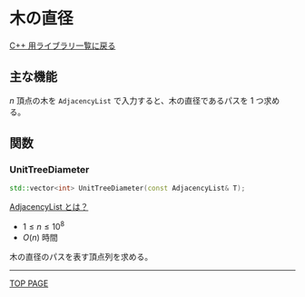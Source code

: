 # 木の直径

[C++ 用ライブラリ一覧に戻る](../index.md)

## 主な機能

$n$ 頂点の木を `AdjacencyList` で入力すると、木の直径であるパスを $1$ つ求める。

## 関数

### UnitTreeDiameter

```c++
std::vector<int> UnitTreeDiameter(const AdjacencyList& T);
```

[AdjacencyList とは？](./../graph/adjacency-list.md)

- $1 \leq n \leq 10^8$
- $O(n)$ 時間

木の直径のパスを表す頂点列を求める。

---

[TOP PAGE](https://nachiavivias.github.io/cp-library/)


<script type="text/x-mathjax-config">MathJax.Hub.Config({tex2jax:{inlineMath:[['\$','\$']],processEscapes:true},CommonHTML: {matchFontHeight:false}});</script>
<script type="text/javascript" async src="https://cdnjs.cloudflare.com/ajax/libs/mathjax/2.7.1/MathJax.js?config=TeX-MML-AM_CHTML"></script>
